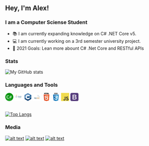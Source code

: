 ## Hey, I'm Alex!

### I am a Computer Sciense Student
- 📚 I am currently expanding knowledge on C# .NET Core v5.
- 💻 I am currently working on a 3rd semester university project.
- 🚀 2021 Goals: Lean more abount C# .Net Core and RESTful APIs

### Stats
![My GitHub stats](https://github-readme-stats.vercel.app/api?username=wrexbg&theme=react&show_icons=true&count_private=true)

### Languages and Tools
<code><img src="https://raw.githubusercontent.com/github/explore/80688e429a7d4ef2fca1e82350fe8e3517d3494d/topics/csharp/csharp.png" alt="c#" width="26px"></code>
<code><img src="https://raw.githubusercontent.com/github/explore/80688e429a7d4ef2fca1e82350fe8e3517d3494d/topics/java/java.png" alt="java" width="26px"></code>
<code><img src="https://raw.githubusercontent.com/github/explore/80688e429a7d4ef2fca1e82350fe8e3517d3494d/topics/cpp/cpp.png" alt="c++" width="26px"></code>
<code><img src="https://raw.githubusercontent.com/github/explore/80688e429a7d4ef2fca1e82350fe8e3517d3494d/topics/mysql/mysql.png" alt="MySQL" width="26px"></code>
<code><img src="https://raw.githubusercontent.com/github/explore/80688e429a7d4ef2fca1e82350fe8e3517d3494d/topics/html/html.png" alt="html5" width="26px"></code>
<code><img src="https://raw.githubusercontent.com/github/explore/80688e429a7d4ef2fca1e82350fe8e3517d3494d/topics/css/css.png" alt="css3" width="26px"></code>
<code><img src="https://raw.githubusercontent.com/github/explore/80688e429a7d4ef2fca1e82350fe8e3517d3494d/topics/javascript/javascript.png" alt="javascript" width="26px"></code>
<code><img src="https://raw.githubusercontent.com/github/explore/80688e429a7d4ef2fca1e82350fe8e3517d3494d/topics/bootstrap/bootstrap.png" alt="bootstrap" width="26px"></code>
<br />
<br />


[![Top Langs](https://github-readme-stats.vercel.app/api/top-langs/?username=WrexBG&theme=react&show_icons=true&count_private=true)](https://github.com/WrexBG/github-readme-stats)

### Media
<a href="https://www.linkedin.com/in/aleksandar-stavrev-779493195/"> ![alt text](https://img.shields.io/badge/-LinkedIn-0e76a8?style=plastic&logo=linkedIn)</a>
<a href="https://github.com/WrexBG"> ![alt text](https://img.shields.io/badge/-GitHub-0e76a8?style=plastic&logo=GitHub&color=555555)</a>
<a href="https://discordapp.com/users/264678926607974400/"> ![alt text](https://img.shields.io/badge/-Discord-0e76a8?style=plastic&logo=Discord&color=111177)</a>
